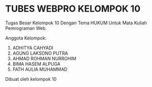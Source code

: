 # TUBES WEBPRO KELOMPOK 10
Tugas Besar Kelompok 10 Dengan Tema HUKUM Untuk Mata Kuliah Pemrograman Web.

Anggota Kelompok:  
1. ADHITYA CAHYADI
2. AGUNG LAKSONO PUTRA
3. AHMAD ROHMAN NURROHIM
4. BIMA HASEM ALPUGA
5. FATH AULIA MUHAMMAD

Dibuat oleh kelompok 10
